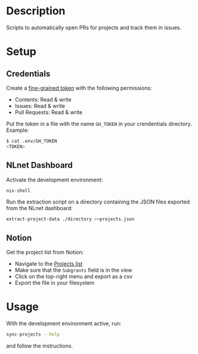 # Description

Scripts to automatically open PRs for projects and track them in issues.

# Setup

## Credentials

Create a [fine-grained token](https://docs.github.com/en/authentication/keeping-your-account-and-data-secure/managing-your-personal-access-tokens#creating-a-fine-grained-personal-access-token) with the following permissions:

- Contents: Read & write
- Issues: Read & write
- Pull Requests: Read & write

Put the token in a file with the name `GH_TOKEN` in your crendentials directory. Example:

```sh
$ cat .env/GH_TOKEN
<TOKEN>
```

## NLnet Dashboard

Activate the development environment:

```sh
nix-shell
```

Run the extraction script on a directory containing the JSON files exported from the NLnet dashboard:

```sh
extract-project-data ./directory >>projects.json
```

## Notion

Get the project list from Notion:

- Navigate to the [Projects list](https://www.notion.so/nixos-foundation/15759d49e1be808186e5dc8c2c600ba8?v=9e8141539d9c41ad98ab2368b12d030f)
- Make sure that the `Subgrants` field is in the view
- Click on the top-right menu and export as a csv
- Export the file in your filesystem

# Usage

With the development environment active, run:

```sh
sync-projects --help
```

and follow the instructions.
